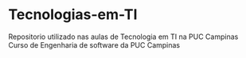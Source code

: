 # Tecnologias-em-TI
Repositorio utilizado nas aulas de Tecnologia em TI na PUC Campinas
Curso de Engenharia de software da PUC Campinas
